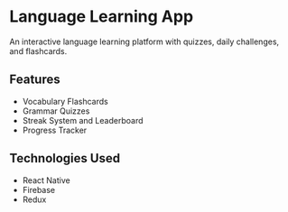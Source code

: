 # Language Learning App

An interactive language learning platform with quizzes, daily challenges, and flashcards.

## Features
- Vocabulary Flashcards
- Grammar Quizzes
- Streak System and Leaderboard
- Progress Tracker

## Technologies Used
- React Native
- Firebase
- Redux
